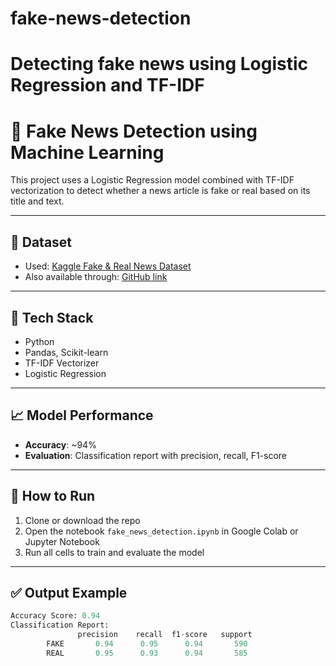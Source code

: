 # fake-news-detection
# Detecting fake news using Logistic Regression and TF-IDF
# 📰 Fake News Detection using Machine Learning

This project uses a Logistic Regression model combined with TF-IDF vectorization to detect whether a news article is fake or real based on its title and text.

---

## 📌 Dataset
- Used: [Kaggle Fake & Real News Dataset](https://www.kaggle.com/datasets/clmentbisaillon/fake-and-real-news-dataset)
- Also available through: [GitHub link](https://raw.githubusercontent.com/krishnaik06/Fake-News-Detection/master/news.csv)

---

## 🔧 Tech Stack
- Python
- Pandas, Scikit-learn
- TF-IDF Vectorizer
- Logistic Regression

---

## 📈 Model Performance
- **Accuracy**: ~94%
- **Evaluation**: Classification report with precision, recall, F1-score

---

## 📁 How to Run
1. Clone or download the repo
2. Open the notebook `fake_news_detection.ipynb` in Google Colab or Jupyter Notebook
3. Run all cells to train and evaluate the model

---

## ✅ Output Example

```python
Accuracy Score: 0.94
Classification Report:
               precision    recall  f1-score   support
        FAKE       0.94      0.95      0.94       590
        REAL       0.95      0.93      0.94       585
